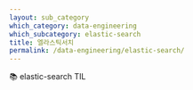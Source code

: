 ```yaml
---
layout: sub_category
which_category: data-engineering
which_subcategory: elastic-search
title: 엘라스틱서치
permalink: /data-engineering/elastic-search/
---
```


<span class="moji">📚</span> elastic-search TIL